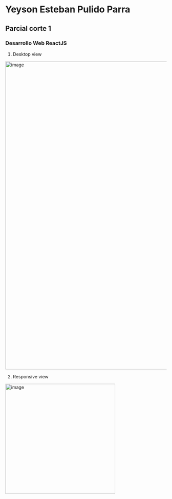 # Yeyson Esteban Pulido Parra
## Parcial corte 1
### Desarrollo Web ReactJS

1. Desktop view
<img width="960" alt="image" src="https://github.com/yeysonpupa/DWRJ-parcial-primer-corte/assets/101272542/8145334a-86f5-4a83-9bc5-7b8c0b28f56c">

2. Responsive view
<img width="343" alt="image" src="https://github.com/yeysonpupa/DWRJ-parcial-primer-corte/assets/101272542/285175c4-8b76-47c6-b9dd-492723fb67a8">
